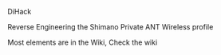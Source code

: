 DiHack

Reverse Engineering the Shimano Private ANT Wireless profile

Most elements are in the Wiki, Check the wiki
